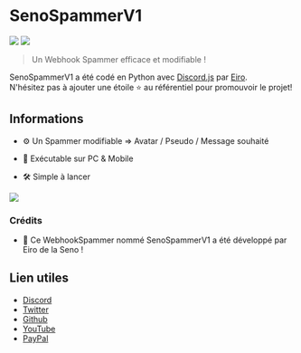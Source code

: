 # SenoSpammerV1

[![](https://img.shields.io/discord/761541041152983050.svg?logo=discord&colorB=7289DA)](https://discord.gg/Eiro)
[![](https://img.shields.io/badge/paypal-donate-blue.svg)](https://paypal.me/Sawton)

> Un Webhook Spammer efficace et modifiable !

SenoSpammerV1 a été codé en Python avec [Discord.js](https://python.js.org)  par [Eiro](https://github.com/EiroWeb).  
N'hésitez pas à ajouter une étoile ⭐ au référentiel pour promouvoir le projet!
## Informations

* ⚙ Un Spammer modifiable => Avatar / Pseudo / Message souhaité

* 🔧 Exécutable sur PC & Mobile

* 🛠️ Simple à lancer

<img src="https://cdn.discordapp.com/attachments/769272569034833920/782755294224449546/Screenshot_20201130_004957.jpg"/>


### Crédits

* 🎩 Ce WebhookSpammer nommé SenoSpammerV1 a été développé par Eiro de la Seno !


## Lien utiles

*   [Discord](https://discord.gg/Eiro)
*   [Twitter](https://twitter.com/EiroWeb)
*   [Github](https://github.com/EiroWeb)
*   [YouTube](https://youtube.com/Eiro)
*   [PayPal](https://paypal.me/sawton)
